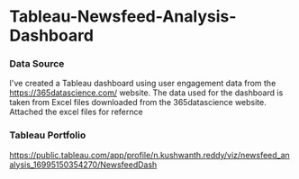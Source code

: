 # Tableau-Newsfeed-Analysis-Dashboard

### Data Source
I've created a Tableau dashboard using user engagement data from the https://365datascience.com/  website. The data used for the dashboard is taken from Excel files downloaded from the 365datascience website. Attached the excel files for refernce

### Tableau Portfolio
https://public.tableau.com/app/profile/n.kushwanth.reddy/viz/newsfeed_analysis_16995150354270/NewsfeedDash





